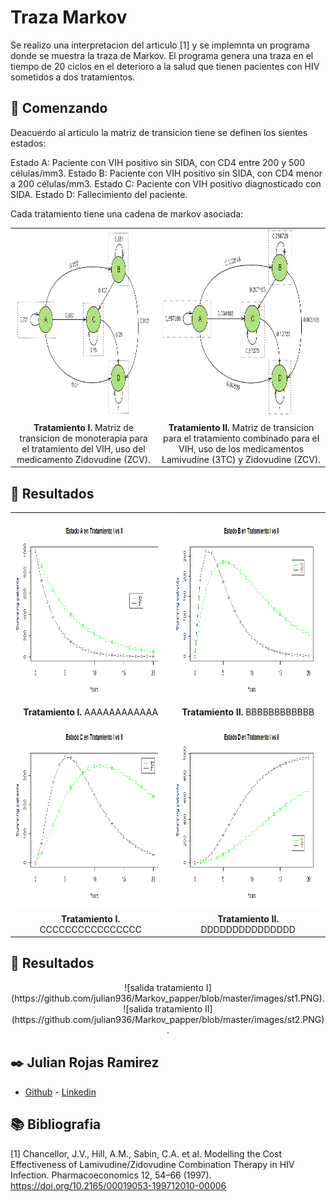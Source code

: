 # Traza Markov

Se realizo una interpretacion del articulo [1] y se implemnta un programa donde se muestra la traza de Markov.
El programa genera una traza en el tiempo de 20 ciclos en el deterioro a la salud que tienen 
pacientes con HIV sometidos a dos tratamientos. 

## 🔬 Comenzando 

Deacuerdo al articulo la matriz de transicion tiene se definen los sientes estados:

Estado A: Paciente con VIH positivo sin SIDA, con CD4 entre 200 y 500 células/mm3.
Estado B: Paciente con VIH positivo sin SIDA, con CD4 menor a 200 células/mm3.
Estado C: Paciente con VIH positivo diagnosticado con SIDA.
Estado D: Fallecimiento del paciente.

Cada tratamiento tiene una cadena de markov asociada:

<table style="text-align:center;">
  <tr>
      <td><center> <img width="350" height="300" src="https://github.com/julian936/Markov_papper/blob/master/images/T1.PNG"></center></td>
      <td> <img width="350" height="300" src="https://github.com/julian936/Markov_papper/blob/master/images/T2.PNG"></td>
   </tr> 
   <tr>
      <td><b>Tratamiento I.</b> Matriz de transicion de monoterapia para el tratamiento del VIH, uso del medicamento Zidovudine (ZCV).</td>
      <td><b>Tratamiento II.</b> Matriz de transicion para el tratamiento combinado para el VIH, uso de los medicamentos Lamivudine (3TC) y Zidovudine (ZCV).</td>
  </tr>
</table>


## 🚀 Resultados 


<table style="text-align:center;">
  <tr>
      <td> <img width="450" height="300" src="https://github.com/julian936/Markov_papper/blob/master/images/RplotA.png"></td>
      <td> <img width="450" height="300" src="https://github.com/julian936/Markov_papper/blob/master/images/RplotB.png"></td>
   </tr> 
   <tr>
      <td><b>Tratamiento I.</b> AAAAAAAAAAAA</td>
      <td><b>Tratamiento II.</b> BBBBBBBBBBBB</td>
  </tr>
  <tr>
      <td> <img width="450" height="300" src="https://github.com/julian936/Markov_papper/blob/master/images/RplotC.png"></td>
      <td> <img width="450" height="300" src="https://github.com/julian936/Markov_papper/blob/master/images/RplotD.png"></td>
   </tr> 
   <tr>
      <td><b>Tratamiento I.</b> CCCCCCCCCCCCCCCC </td>
      <td><b>Tratamiento II.</b> DDDDDDDDDDDDDDD  </td>
  </tr>
</table>



## 🚀 Resultados 



</center>
<center>
![salida tratamiento I](https://github.com/julian936/Markov_papper/blob/master/images/st1.PNG).
</center>
<center>
![salida tratamiento II](https://github.com/julian936/Markov_papper/blob/master/images/st2.PNG).
</center>


## ✒️ Julian Rojas Ramirez 

- [Github](https://github.com/julian936) - [Linkedin](https://www.linkedin.com/in/julian-rojas-ramirez-040a2552/)


## 📚 Bibliografia

 [1] Chancellor, J.V., Hill, A.M., Sabin, C.A. et al. Modelling the Cost Effectiveness of Lamivudine/Zidovudine Combination Therapy in HIV Infection. Pharmacoeconomics 12, 54–66 (1997). https://doi.org/10.2165/00019053-199712010-00006
